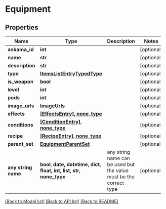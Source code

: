 # Equipment



## Properties
Name | Type | Description | Notes
------------ | ------------- | ------------- | -------------
**ankama_id** | **int** |  | [optional] 
**name** | **str** |  | [optional] 
**description** | **str** |  | [optional] 
**type** | [**ItemsListEntryTypedType**](ItemsListEntryTypedType.md) |  | [optional] 
**is_weapon** | **bool** |  | [optional] 
**level** | **int** |  | [optional] 
**pods** | **int** |  | [optional] 
**image_urls** | [**ImageUrls**](ImageUrls.md) |  | [optional] 
**effects** | [**[EffectsEntry], none_type**](EffectsEntry.md) |  | [optional] 
**conditions** | [**[ConditionEntry], none_type**](ConditionEntry.md) |  | [optional] 
**recipe** | [**[RecipeEntry], none_type**](RecipeEntry.md) |  | [optional] 
**parent_set** | [**EquipmentParentSet**](EquipmentParentSet.md) |  | [optional] 
**any string name** | **bool, date, datetime, dict, float, int, list, str, none_type** | any string name can be used but the value must be the correct type | [optional]

[[Back to Model list]](../README.md#documentation-for-models) [[Back to API list]](../README.md#documentation-for-api-endpoints) [[Back to README]](../README.md)



